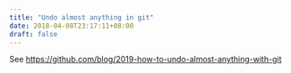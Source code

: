 ```yaml
---
title: "Undo almost anything in git"
date: 2018-04-08T23:17:11+08:00
draft: false
---
```


See https://github.com/blog/2019-how-to-undo-almost-anything-with-git
